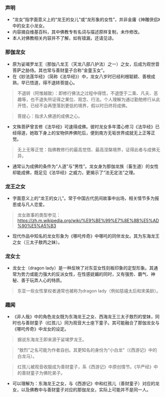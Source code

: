 ### 声明

- “龙女”指字面意义上的“龙王的女儿”或“龙形象的女性”，并非金庸《神雕侠侣》中的女主小龙女。
- 内容摘自维基百科，其中佛教专有名词与描述原样复制，未作修改。
- 本人对佛教相关内容并不了解，如有错漏，还请见谅。

### 那伽龙女

- 原为娑竭罗龙王（那伽八龙王（天龙八部八护法）之一）之女，后成为观世音菩萨之胁侍。其也常与善财童子合称“金童玉女”。
- 在《妙法莲华经》（简称《法华经》）中，龙女八岁时已经利根聪颖、善根成熟，早已悟道，得不退转菩提心。

> 不退转（阿惟越致）：即修行佛法之过程中得悟，不退堕于二乘、凡夫、恶趣等，也不退失所证得之果位、观念、行法。个人理解为通过勤勉修行从此开悟，已经不会再堕落到更低的境界，假以时日终将成佛。

> 菩提心：指求入佛道的成佛之心。

- 文殊菩萨曾言修《法华经》可速得成佛。彼时龙女多年潜心修习《法华经》已经得道，她取下身上的宝物供养佛陀后，便到南方无垢世界成就无上正等正觉。

> 无上无等正觉：指佛教修行的最高觉悟、最高涅槃境界，证得此者与成佛无异。

- 通常认为成佛的条件为“人道”与“男性”。龙女身为那伽龙族（畜生道）的女性却能成佛，既足见《法华经》之威力，更揭示了“法无定法”之理。

### 龙王之女

- 字面意义上的“龙王的女儿”。常于中国古代民间故事中出场，相关情节多为报恩或与凡人恋爱。

> 龙女故事的类型参见：https://zh.m.wikipedia.org/wiki/%E9%BE%99%E7%8E%8B%E5%AD%90%E5%A5%B3

- 现代作品中知名的龙女形象为《哪吒传奇》中哪吒的同伴龙女。其为东海龙王之女（三太子敖丙之妹）。

### 龙女士

- 龙女士（dragon lady）是一种反映了对东亚女性刻板印象的定型形象。其通常为势力或能力强大的反派女性，在性感妩媚的同时，又有强势、霸气、神秘、善于玩弄人心的特质。

> 东亚一些女性掌权者通常也被称为dragon lady（例如慈禧太后和宋美龄）。

### 趣闻

- 《非人哉》中的角色龙女既为东海龙王之女、西海龙王三太子敖烈的堂妹，同时也与善财童子（红孩儿）同为观音大士座下童子。其可能融合了那伽龙女与《哪吒传奇》中龙女的设定。

> 据说东海龙王即来源于娑竭罗龙王。

> “敖烈”之名可能为作者自创。其更知名的身份为“小白龙”（《西游记》中的白龙马）。

> 红孩儿被观音收服成为善财童子，系《西游记》中原创情节。《华严经》中的善财童子为佛陀弟子。

- 可以理解为：东海龙王之女，与《西游记》中和红孩儿（善财童子）对应的龙女，以及佛教中与善财童子对应的那伽龙女，实际上可能并不是同一人。